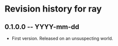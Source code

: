 # Revision history for ray

## 0.1.0.0 -- YYYY-mm-dd

* First version. Released on an unsuspecting world.
